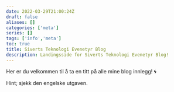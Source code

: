 ```yaml
---
date: 2022-03-29T21:00:24Z
draft: false
aliases: []
categories: ['meta']
series: []
tags: ['info','meta']
toc: true
title: Siverts Teknologi Evenetyr Blog
description: Landingsside for Siverts Teknologi Evenetyr Blog!
---
```


Her er du velkommen til å ta en titt på alle mine blog innlegg! :cyclone:

Hint; sjekk den engelske utgaven.
